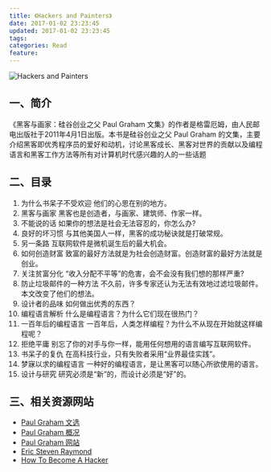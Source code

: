 ```yaml
---
title: 《Hackers and Painters》
date: 2017-01-02 23:23:45
updated: 2017-01-02 23:23:45
tags:
categories: Read
feature:
---
```


![Hackers and Painters](http://i260.photobucket.com/albums/ii7/ruanyf/blog/bg2009122805.jpg)

## 一、简介
《黑客与画家：硅谷创业之父 Paul Graham 文集》的作者是格雷厄姆，由人民邮电出版社于2011年4月1日出版。本书是硅谷创业之父 Paul Graham 的文集，主要介绍黑客即优秀程序员的爱好和动机，讨论黑客成长、黑客对世界的贡献以及编程语言和黑客工作方法等所有对计算机时代感兴趣的人的一些话题

## 二、目录
1. 为什么书呆子不受欢迎
	他们的心思在别的地方。
2. 黑客与画家
	黑客也是创造者，与画家、建筑师、作家一样。
3. 不能说的话
	如果你的想法是社会无法容忍的，你怎么办?
4. 良好的坏习惯
	与其他美国人一样，黑客的成功秘诀就是打破常规。
5. 另一条路
	互联网软件是微机诞生后的最大机会。
6. 如何创造财富
	致富的最好方法就是为社会创造财富。创造财富的最好方法就是创业。
7. 关注贫富分化
	“收入分配不平等”的危害，会不会没有我们想的那样严重?
8. 防止垃圾邮件的一种方法
	不久前，许多专家还认为无法有效地过滤垃圾邮件。本文改变了他们的想法。
9. 设计者的品味
	如何做出优秀的东西？
10. 编程语言解析
	什么是编程语言？为什么它们现在很热门？
11. 一百年后的编程语言
	一百年后，人类怎样编程？为什么不从现在开始就这样编程呢？
12. 拒绝平庸
	别忘了你的对手与你一样，能用任何想用的语言编写互联网软件。
13. 书呆子的复仇
	在高科技行业，只有失败者采用“业界最佳实践”。
14. 梦寐以求的编程语言
	一种好的编程语言，是让黑客可以随心所欲使用的语言。
15. 设计与研究
	研究必须是“新”的，而设计必须是“好”的。

## 三、相关资源网站
- [Paul Graham 文选](http://www.ruanyifeng.com/docs/pg/)
- [Paul Graham 概况](http://www.ruanyifeng.com/blog/2009/12/i_will_translate_paul_graham.html)
- [Paul Graham 网站](http://www.paulgraham.com/)
- [Eric Steven Raymond](http://baike.baidu.com/link?url=c_Ui_B9C4eSqkfmTEyp7bfusNEUVo2sxpSzqxZuWtU5SLvPp2pGkydv3YaxSetFyix-0VBXwPTPytKVGUK_I3fQBrC0XHwu5ucnDVDirul7hIAWCHRgSRm_BvngQlBBB_Lp55VHBLwnpvmQXCMzRnKPtJiTjLLp3lAWav1QC3bHrEZl_CpV9QCmLC1ryqrZl9vcEPIY89v2YvwAkxWZ2CiTakFpZJwwO8hk9G5-3I0w-2pZUrkoVQh0x3Ia5v8lQreBD2S3qE1RFVpog4PQ78q)
- [How To Become A Hacker](http://catb.org/~esr/faqs/hacker-howto.html)